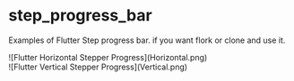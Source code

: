# step_progress_bar
Examples of Flutter Step progress bar. if you want flork or clone and use it.

<div style="width=100%">
<div style="width=50%">
![Flutter Horizontal Stepper Progress](Horizontal.png)

</div>
<div style="width=50%">
![Flutter Vertical Stepper Progress](Vertical.png)
</div>
</div>

